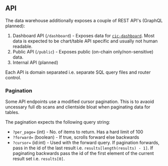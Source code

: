 ## API

The data warehouse additionally exposes a couple of REST API's (GraphQL planned):

1. Dashboard API (`/dashboard`) - Exposes data for [`cic-dashboard`](https://github.com/grassrootseconomics/cic-dashboard). Most data is expected to be chart/table API specific and usually not human readable.
2. Public API (`/public`) - Exposes public (on-chain only/non-sensitive) data.
3. Internal API (planned)

Each API is domain separated i.e. separate SQL query files and router control.

### Pagination

Some API endpoints use a modified cursor pagination. This is to avaoid uncessary full db scans and clientside bloat when paginating data for tables.

The pagination expects the following query string:

- `?per_page=` (int) - No. of items to return. Has a hard limit of 100
- `?forward=` (boolean) - If true, scrolls forward else backwards
- `?cursor=` (id:int) - Used with the forward query. If pagination forwards, pass in the id of the last result i.e. `results[length(results) - 1]`. If paginating backwards pass the id of the first element of the current result set i.e. `results[0]`.
